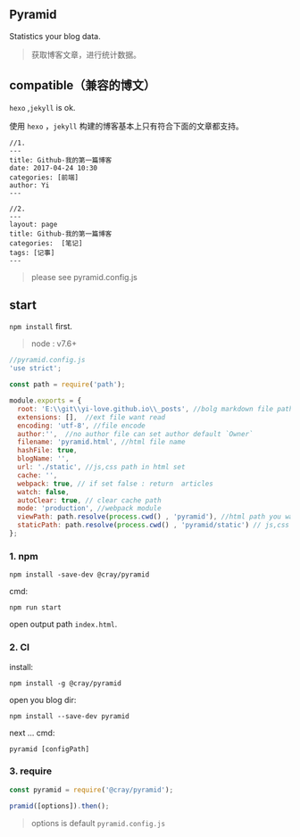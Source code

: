 ## Pyramid
Statistics your blog data.
> 获取博客文章，进行统计数据。

## compatible（兼容的博文）
`hexo` ,`jekyll` is ok.

使用 `hexo` ，`jekyll` 构建的博客基本上只有符合下面的文章都支持。 

```
//1.
---
title: Github-我的第一篇博客
date: 2017-04-24 10:30
categories: [前端]
author: Yi
---

//2.
---
layout: page
title: Github-我的第一篇博客
categories:  [笔记]
tags: [记事]
---
```

> please see pyramid.config.js

## start
`npm install` first.

> node : v7.6+

```js
//pyramid.config.js
'use strict';

const path = require('path');

module.exports = {
  root: 'E:\\git\\yi-love.github.io\\_posts', //bolg markdown file path
  extensions: [],  //ext file want read
  encoding: 'utf-8', //file encode
  author:'',  //no author file can set author default `Owner`
  filename: 'pyramid.html', //html file name
  hashFile: true,
  blogName: '',
  url: './static', //js,css path in html set
  cache: '',
  webpack: true, // if set false : return  articles
  watch: false,
  autoClear: true, // clear cache path
  mode: 'production', //webpack module
  viewPath: path.resolve(process.cwd() , 'pyramid'), //html path you want
  staticPath: path.resolve(process.cwd() , 'pyramid/static') // js,css path you want
};
```

### 1. npm
```
npm install -save-dev @cray/pyramid
```

cmd:
```
npm run start
```

open output path `index.html`.


### 2. CI
install:

```
npm install -g @cray/pyramid
```

open you blog dir:

```
npm install --save-dev pyramid
```

next ... cmd:
```
pyramid [configPath]
```

### 3. require

```js
const pyramid = require('@cray/pyramid');

pramid([options]).then();
```

> options is default `pyramid.config.js`
